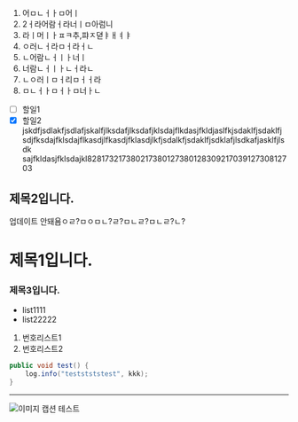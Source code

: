 1. 어ㅁㄴㅓㅏㅁ어ㅣ
1. 2ㅓ라어람ㅓ라너ㅣㅁ아럼니
1. 라ㅣ머ㅣㅏㅍㅋ추,퍄ㅈ뎓ㅑㅐㅕㅑ
1. ㅇ러ㄴㅓ라ㅁㅓ라ㅓㄴ
1. ㄴ어람ㄴㅓㅣㅏ너ㅣ
1. 너람ㄴㅓㅣㅏㄴㅓ라ㄴ
1. ㄴㅇ러ㅣㅁㅓ리ㅁㅓㅓ라
1. ㅁㄴㅓㅏㅁㅓㅏㅁ너ㅏㄴ
   
   
- [ ] 할일1   
- [x] 할일2   
jskdfjsdlakfjsdlafjskalfjlksdafjlksdafjklsdajflkdasjfkldjaslfkjsdaklfjsdaklfj
sdjfksdajfklsdajflkasdjlfkasdjfklasdjlkfjsdalkfjsdaklfjsdklafjlsdkafjasklfjlsdk
sajfkldasjfklsdajkl82817321738021738012738012830921703912730812703
## 제목2입니다.
업데이트 안돼욤ㅇㄹ?ㅁㅇㅁㄴ?ㄹ?ㅁㄴㄹ?ㅁㄴㄹ?ㄴ?
# 제목1입니다.
### 제목3입니다.
   
   
* list1111
* list22222
   
1. 번호리스트1
1. 번호리스트2
   
   
```java
public void test() {
	log.info("teststststest", kkk);
}
```
   
   
   
---
![이미지 캡션 테스트](https://s3.us-west-2.amazonaws.com/secure.notion-static.com/1220e84d-2498-430d-92d5-9f5eac172de4/customize-jenkins.png?X-Amz-Algorithm=AWS4-HMAC-SHA256&X-Amz-Content-Sha256=UNSIGNED-PAYLOAD&X-Amz-Credential=AKIAT73L2G45EIPT3X45%2F20221116%2Fus-west-2%2Fs3%2Faws4_request&X-Amz-Date=20221116T023309Z&X-Amz-Expires=3600&X-Amz-Signature=4ecd0093b75f5ba34c6d53e89e5d119ec7d7ac7543224210769c8acf2444e50f&X-Amz-SignedHeaders=host&x-id=GetObject)

